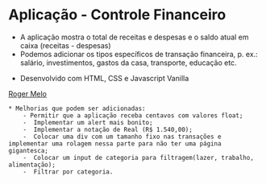# Aplicação - Controle Financeiro

- A aplicação mostra o total de receitas e despesas e o saldo atual em caixa (receitas - despesas)
- Podemos adicionar os tipos específicos de transação financeira, p. ex.: salário, investimentos, gastos da casa, transporte, educação etc.

* Desenvolvido com HTML, CSS e Javascript Vanilla

[Roger Melo](https://www.youtube.com/watch?v=xarRciYWT5Q&list=PLn-1oXF21q6IwN9F3qZF9-2yEpkAtjU9w&index=1)

    * Melhorias que podem ser adicionadas:
        - Permitir que a aplicação receba centavos com valores float;
        -  Implementar um alert mais bonito;
        -  Implementar a notação de Real (R$ 1.540,00);
        -  Colocar uma div com um tamanho fixo nas transações e implementar uma rolagem nessa parte para não ter uma página gigantesca;
        -  Colocar um input de categoria para filtragem(lazer, trabalho, alimentação);
        -  Filtrar por categoria.
